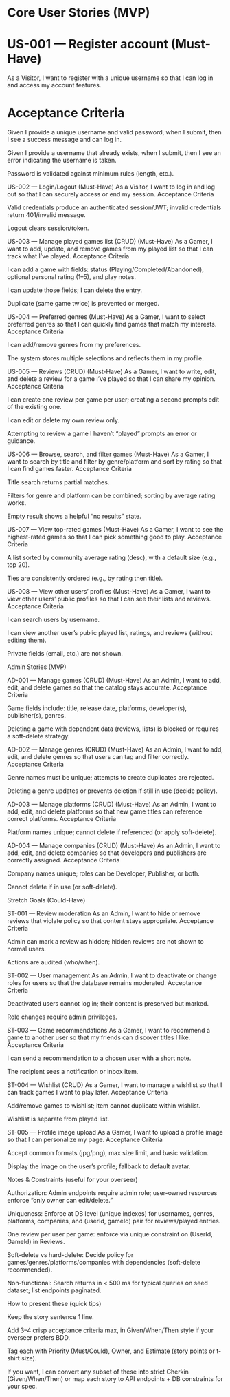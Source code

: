# Core User Stories (MVP)

# US-001 — Register account (Must-Have)

As a Visitor, I want to register with a unique username so that I can log in and access my account features.

# Acceptance Criteria

Given I provide a unique username and valid password, when I submit, then I see a success message and can log in.

Given I provide a username that already exists, when I submit, then I see an error indicating the username is taken.

Password is validated against minimum rules (length, etc.).

US-002 — Login/Logout (Must-Have)
As a Visitor, I want to log in and log out so that I can securely access or end my session.
Acceptance Criteria

Valid credentials produce an authenticated session/JWT; invalid credentials return 401/invalid message.

Logout clears session/token.

US-003 — Manage played games list (CRUD) (Must-Have)
As a Gamer, I want to add, update, and remove games from my played list so that I can track what I’ve played.
Acceptance Criteria

I can add a game with fields: status (Playing/Completed/Abandoned), optional personal rating (1–5), and play notes.

I can update those fields; I can delete the entry.

Duplicate (same game twice) is prevented or merged.

US-004 — Preferred genres (Must-Have)
As a Gamer, I want to select preferred genres so that I can quickly find games that match my interests.
Acceptance Criteria

I can add/remove genres from my preferences.

The system stores multiple selections and reflects them in my profile.

US-005 — Reviews (CRUD) (Must-Have)
As a Gamer, I want to write, edit, and delete a review for a game I’ve played so that I can share my opinion.
Acceptance Criteria

I can create one review per game per user; creating a second prompts edit of the existing one.

I can edit or delete my own review only.

Attempting to review a game I haven’t “played” prompts an error or guidance.

US-006 — Browse, search, and filter games (Must-Have)
As a Gamer, I want to search by title and filter by genre/platform and sort by rating so that I can find games faster.
Acceptance Criteria

Title search returns partial matches.

Filters for genre and platform can be combined; sorting by average rating works.

Empty result shows a helpful “no results” state.

US-007 — View top-rated games (Must-Have)
As a Gamer, I want to see the highest-rated games so that I can pick something good to play.
Acceptance Criteria

A list sorted by community average rating (desc), with a default size (e.g., top 20).

Ties are consistently ordered (e.g., by rating then title).

US-008 — View other users’ profiles (Must-Have)
As a Gamer, I want to view other users’ public profiles so that I can see their lists and reviews.
Acceptance Criteria

I can search users by username.

I can view another user’s public played list, ratings, and reviews (without editing them).

Private fields (email, etc.) are not shown.

Admin Stories (MVP)

AD-001 — Manage games (CRUD) (Must-Have)
As an Admin, I want to add, edit, and delete games so that the catalog stays accurate.
Acceptance Criteria

Game fields include: title, release date, platforms, developer(s), publisher(s), genres.

Deleting a game with dependent data (reviews, lists) is blocked or requires a soft-delete strategy.

AD-002 — Manage genres (CRUD) (Must-Have)
As an Admin, I want to add, edit, and delete genres so that users can tag and filter correctly.
Acceptance Criteria

Genre names must be unique; attempts to create duplicates are rejected.

Deleting a genre updates or prevents deletion if still in use (decide policy).

AD-003 — Manage platforms (CRUD) (Must-Have)
As an Admin, I want to add, edit, and delete platforms so that new game titles can reference correct platforms.
Acceptance Criteria

Platform names unique; cannot delete if referenced (or apply soft-delete).

AD-004 — Manage companies (CRUD) (Must-Have)
As an Admin, I want to add, edit, and delete companies so that developers and publishers are correctly assigned.
Acceptance Criteria

Company names unique; roles can be Developer, Publisher, or both.

Cannot delete if in use (or soft-delete).

Stretch Goals (Could-Have)

ST-001 — Review moderation
As an Admin, I want to hide or remove reviews that violate policy so that content stays appropriate.
Acceptance Criteria

Admin can mark a review as hidden; hidden reviews are not shown to normal users.

Actions are audited (who/when).

ST-002 — User management
As an Admin, I want to deactivate or change roles for users so that the database remains moderated.
Acceptance Criteria

Deactivated users cannot log in; their content is preserved but marked.

Role changes require admin privileges.

ST-003 — Game recommendations
As a Gamer, I want to recommend a game to another user so that my friends can discover titles I like.
Acceptance Criteria

I can send a recommendation to a chosen user with a short note.

The recipient sees a notification or inbox item.

ST-004 — Wishlist (CRUD)
As a Gamer, I want to manage a wishlist so that I can track games I want to play later.
Acceptance Criteria

Add/remove games to wishlist; item cannot duplicate within wishlist.

Wishlist is separate from played list.

ST-005 — Profile image upload
As a Gamer, I want to upload a profile image so that I can personalize my page.
Acceptance Criteria

Accept common formats (jpg/png), max size limit, and basic validation.

Display the image on the user’s profile; fallback to default avatar.

Notes & Constraints (useful for your overseer)

Authorization: Admin endpoints require admin role; user-owned resources enforce “only owner can edit/delete.”

Uniqueness: Enforce at DB level (unique indexes) for usernames, genres, platforms, companies, and (userId, gameId) pair for reviews/played entries.

One review per user per game: enforce via unique constraint on (UserId, GameId) in Reviews.

Soft-delete vs hard-delete: Decide policy for games/genres/platforms/companies with dependencies (soft-delete recommended).

Non-functional: Search returns in < 500 ms for typical queries on seed dataset; list endpoints paginated.

How to present these (quick tips)

Keep the story sentence 1 line.

Add 3–4 crisp acceptance criteria max, in Given/When/Then style if your overseer prefers BDD.

Tag each with Priority (Must/Could), Owner, and Estimate (story points or t-shirt size).

If you want, I can convert any subset of these into strict Gherkin (Given/When/Then) or map each story to API endpoints + DB constraints for your spec.
